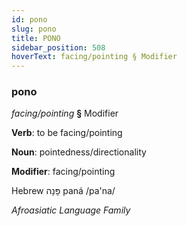 ```yaml
---
id: pono
slug: pono
title: PONO
sidebar_position: 508
hoverText: facing/pointing § Modifier
---
```


### pono

*facing/pointing* **§** Modifier

**Verb**: to be facing/pointing

**Noun**: pointedness/directionality

**Modifier**: facing/pointing

Hebrew פָּנָה paná /pa'na/

*Afroasiatic Language Family*